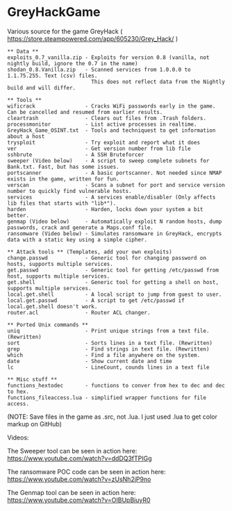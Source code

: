 # GreyHackGame
Various source for the game GreyHack ( https://store.steampowered.com/app/605230/Grey_Hack/ )

```
** Data **
exploits_0.7_vanilla.zip - Exploits for version 0.8 (vanilla, not nightly build, ignore the 0.7 in the name)
shodan_0.8.Vanilla.zip   - Scanned services from 1.0.0.0 to 1.1.75.255. Text (csv) files.
                           This does not reflect data from the Nightly build and will differ.

** Tools **
wificrack                - Cracks WiFi passwords early in the game. Can be cancelled and resumed from earlier results.
cleartrash               - Clears out files from .Trash folders.
processmonitor           - List active processes in realtime.
GreyHack_Game_OSINT.txt  - Tools and techniquest to get information about a host
trysploit                - Try exploit and report what it does
ver                      - Get version number from lib file
sshbrute                 - A SSH Bruteforcer
sweeper (Video below)    - A script to sweep complete subnets for Bank.txt. Fast, but has some issues.
portscanner              - A basic portscanner. Not needed since NMAP exists in the game, written for fun.
verscan                  - Scans a subnet for port and service version number to quickly find vulnerable hosts.
services                 - A services enable/disabler (Only affects lib files that starts with "lib*").
harden                   - Harden, locks down your system a bit better.
genmap (Video below)     - Automatically exploit N random hosts, dump passwords, crack and generate a Maps.conf file.
ransomware (Video below) - Simulates ransomware in GreyHack, encrypts data with a static key using a simple cipher.

** Attack tools ** (Templates, add your own exploits)
change.passwd            - Generic tool for changing password on hosts, supports multiple services. 
get.passwd               - Generic tool for getting /etc/passwd from host, supports multiple services.
get.shell                - Generic tool for getting a shell on host, supports multiple services.
local.get.shell          - A local script to jump from guest to user.
local.get.passwd         - A script to get /etc/passwd if local.get.shell doesn't work.
router.acl               - Router ACL changer.

** Ported Unix commands **
uniq                     - Print unique strings from a text file. (Rewritten)
sort                     - Sorts lines in a text file. (Rewritten)
grep                     - Find strings in text file. (Rewritten)
which                    - Find a file anywhere on the system.
date                     - Show current date and time
lc                       - LineCount, counds lines in a text file

** Misc stuff **
functions_hextodec       - functions to conver from hex to dec and dec to hex.
functions_fileaccess.lua - simplified wrapper functions for file access.
```
(NOTE: Save files in the game as .src, not .lua. I just used .lua to get color markup on GitHub)

Videos:

The Sweeper tool can be seen in action here: https://www.youtube.com/watch?v=ddDQ3fTPIGg

The ransomware POC code can be seen in action here: https://www.youtube.com/watch?v=zUsNh2jP9no

The Genmap tool can be seen in action here: https://www.youtube.com/watch?v=OIBUpBiuyR0
